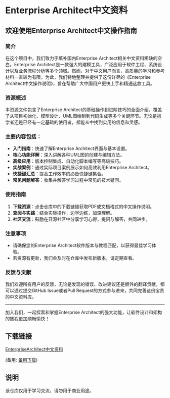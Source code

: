 # Enterprise Architect中文资料

## 欢迎使用Enterprise Architect中文操作指南

### 简介
在这个项目中，我们致力于填补国内Enterprise Architect相关中文资料稀缺的空白。Enterprise Architect是一款强大的建模工具，广泛应用于软件工程、系统设计以及业务流程分析等多个领域。然而，对于中文用户而言，高质量的学习和参考材料一直较为有限。为此，我们特地整理并提供了这份详尽的《Enterprise Architect中文操作说明》，旨在帮助广大中国用户更快上手和精通这款工具。

### 资源概述
本资源文件包含了Enterprise Architect的基础操作到进阶技巧的全面介绍，覆盖了从项目初始化、模型设计、UML图绘制到代码生成等多个关键环节。无论是初学者还是已经有一定基础的使用者，都能从中找到实用的信息和灵感。

### 主要内容包括：
- **入门指南**：快速了解Enterprise Architect界面与基本设置。
- **核心功能详解**：深入讲解各种UML图的创建与编辑方法。
- **高级应用**：版本控制集成、自动化脚本编写等高级技巧。
- **实战案例**：通过实际项目案例展示如何高效利用Enterprise Architect。
- **快捷键汇总**：提高工作效率的必备快捷键集合。
- **常见问题解答**：收集并解答学习过程中常见的技术疑问。

### 使用指南
1. **下载资源**：点击仓库中的下载链接获取PDF或文档格式的中文操作说明。
2. **查阅与实践**：结合实际操作，边学边练，加深理解。
3. **社区交流**：鼓励在开源社区中分享学习心得，提问与解答，共同进步。

### 注意事项
- 请确保您的Enterprise Architect软件版本与教程匹配，以获得最佳学习体验。
- 若资源有更新，我们会及时在仓库中发布新版本，请定期查看。

### 反馈与贡献
我们欢迎所有用户的反馈，无论是发现的错误、改进建议还是额外的翻译贡献，都可以通过提交GitHub Issue或者Pull Request的方式参与进来，共同完善这份宝贵的中文资料库。

---

加入我们，一起探索和掌握Enterprise Architect的强大功能，让软件设计和架构的旅程更加顺畅愉快！

## 下载链接
[EnterpriseArchitect中文资料](https://pan.quark.cn/s/87cc64235a87) 

(备用: [备用下载](https://pan.baidu.com/s/1aBpcnf9U5it3AMEbULaHBg?pwd=1223))

## 说明

该仓库仅用于学习交流，请勿用于商业用途。
